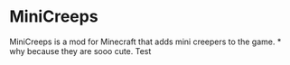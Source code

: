 MiniCreeps
==========

MiniCreeps is a mod for Minecraft that adds mini creepers to the game. * why because they are sooo cute. Test

